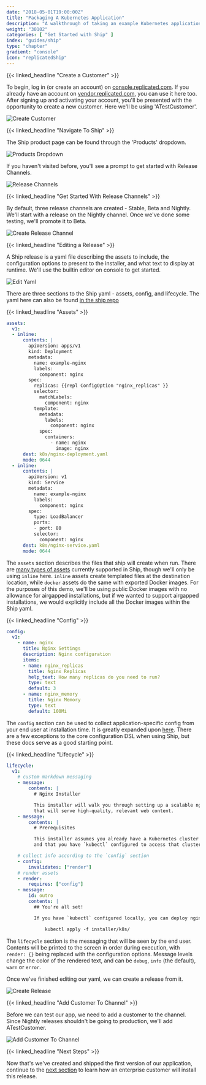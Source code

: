 ```yaml
---
date: "2018-05-01T19:00:00Z"
title: "Packaging A Kubernetes Application"
description: "A walkthrough of taking an example Kubernetes application and packaging it in Replicated Ship"
weight: "30102"
categories: [ "Get Started with Ship" ]
index: "guides/ship"
type: "chapter"
gradient: "console"
icon: "replicatedShip"
---
```


{{< linked_headline "Create a Customer" >}}

To begin, log in (or create an account) on [console.replicated.com](https://console.replicated.com). If you already have an account on [vendor.replicated.com](https://vendor.replicated.com), you can use it here too. After signing up and activating your account, you'll be presented with the opportunity to create a new customer. Here we'll be using 'ATestCustomer'.

![Create Customer](/images/guides/ship/created-customer.png)

{{< linked_headline "Navigate To Ship" >}}

The Ship product page can be found through the 'Products' dropdown.

![Products Dropdown](/images/guides/ship/products-dropdown.png)

If you haven't visited before, you'll see a prompt to get started with Release Channels.

![Release Channels](/images/guides/ship/release-channels.png)

{{< linked_headline "Get Started With Release Channels" >}}

By default, three release channels are created - Stable, Beta and Nightly. We'll start with a release on the Nightly channel. Once we've done some testing, we'll promote it to Beta.

![Create Release Channel](/images/guides/ship/stable-beta-nightly.png)

{{< linked_headline "Editing a Release" >}}

A Ship release is a yaml file describing the assets to include, the configuration options to present to the installer, and what text to display at runtime. We'll use the builtin editor on console to get started.

![Edit Yaml](/images/guides/ship/edit-release.png)

There are three sections to the Ship yaml - assets, config, and lifecycle. The yaml here can also be found [in the ship repo](https://github.com/replicatedhq/ship/blob/nginx-example/fixtures/just-nginx/ship.yaml)

{{< linked_headline "Assets" >}}


```yaml
assets:
  v1:
  - inline:
      contents: |
        apiVersion: apps/v1
        kind: Deployment
        metadata:
          name: example-nginx
          labels:
            component: nginx
        spec:
          replicas: {{repl ConfigOption "nginx_replicas" }}
          selector:
            matchLabels:
              component: nginx
          template:
            metadata:
              labels:
                component: nginx
            spec:
              containers:
                - name: nginx
                  image: nginx
      dest: k8s/nginx-deployment.yaml
      mode: 0644
  - inline:
      contents: |
        apiVersion: v1
        kind: Service
        metadata:
          name: example-nginx
          labels:
            component: nginx
        spec:
          type: LoadBalancer
          ports:
          - port: 80
          selector:
            component: nginx
      dest: k8s/nginx-service.yaml
      mode: 0644
```

  The `assets` section describes the files that ship will create when run. There are [many types of assets](/api/ship-assets/assets) currently supported in Ship, though we'll only be using `inline` here. `inline` assets create templated files at the destination location, while `docker` assets do the same with exported Docker images. For the purposes of this demo, we'll be using public Docker images with no allowance for airgapped installations, but if we wanted to support airgapped installations, we would explicitly include all the Docker images within the Ship yaml.
  

{{< linked_headline "Config" >}}

```yaml
config:
  v1:
    - name: nginx
      title: Nginx Settings
      description: Nginx configuration
      items:
      - name: nginx_replicas
        title: Nginx Replicas
        help_text: How many replicas do you need to run?
        type: text
        default: 3
      - name: nginx_memory
        title: Nginx Memory
        type: text
        default: 100Mi
```

The `config` section can be used to collect application-specific config from your end user at installation time. It is greatly expanded upon [here](https://help.replicated.com/docs/config-screen/config-yaml/). There are a few exceptions to the core configuration DSL when using Ship, but these docs serve as a good starting point.

{{< linked_headline "Lifecycle" >}}

```yaml
lifecycle:
  v1:
    # custom markdown messaging 
    - message:
        contents: |
          # Nginx Installer

          This installer will walk you through setting up a scalable nginx pool 
          that will serve high-quality, relevant web content.
    - message:
        contents: |
          # Prerequisites

          This installer assumes you already have a Kubernetes cluster up and running,
          and that you have `kubectl` configured to access that cluster.

    # collect info according to the `config` section
    - config:
        invalidates: ["render"]
    # render assets
    - render:
        requires: ["config"]
    - message:
        id: outro
        contents: |
          ## You're all set!

          If you have `kubectl` configured locally, you can deploy nginx by running

              kubectl apply -f installer/k8s/
```

  The `lifecycle` section is the messaging that will be seen by the end user. Contents will be printed to the screen in order during execution, with `render: {}` being replaced with the configuration options. Message levels change the color of the rendered text, and can be `debug`, `info` (the default), `warn` or `error`.

Once we've finished editing our yaml, we can create a release from it.

![Create Release](/images/guides/ship/create-release.png)

{{< linked_headline "Add Customer To Channel" >}}

Before we can test our app, we need to add a customer to the channel. Since Nightly releases shouldn't be going to production, we'll add ATestCustomer.

![Add Customer To Channel](/images/guides/ship/channel-details-withcust.png)

{{< linked_headline "Next Steps" >}}

Now that's we've created and shipped the first version of our application, continue to the [next section](../installing) to learn how an enterprise customer will install this release.
